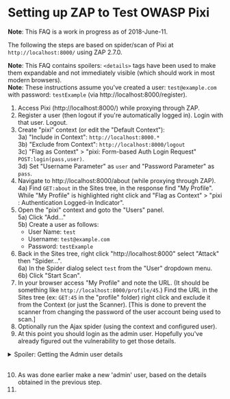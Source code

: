 # Setting up ZAP to Test OWASP Pixi

**Note**: This FAQ is a work in progress as of 2018-June-11.<br>

The following the steps are based on spider/scan of Pixi at `http://localhost:8000/` using ZAP 2.7.0.<br>

**Note**: This FAQ contains spoilers: `<details>` tags have been used to make them expandable and not immediately visible (which should work in most modern browsers).<br>
**Note**: These instructions assume you've created a user: `test@example.com` with password: `testExample` (via http://localhost:8000/register).

1) Access Pixi (http://localhost:8000/) while proxying through ZAP.
2) Register a user (then logout if you're automatically logged in). Login with that user. Logout.
3) Create "pixi" context (or edit the "Default Context"): <br>
3a) "Include in Context": `http://localhost:8000.*` <br>
3b) "Exclude from Context":  `http://localhost:8000/logout` <br>
3c) "Flag as Context" > "pixi: Form-based Auth Login Request" `POST:login(pass,user)`.<br>
3d) Set "Username Parameter" as `user` and "Password Parameter" as `pass`.<br>
4) Navigate to http://localhost:8000/about (while proxying through ZAP).<br>
4a) Find `GET:about` in the Sites tree, in the response find "My Profile". While "My Profile" is highlighted right click and "Flag as Context" > "pixi : Authentication Logged-in Indicator".
5) Open the "pixi" context and goto the "Users" panel.<br>
5a) Click "Add..."<br>
5b) Create a user as follows:
    * User Name: `test`
    * Username: `test@example.com`
    * Password: `testExample`
6) Back in the Sites tree, right click "http://localhost:8000" select "Attack" then "Spider...".<br>
6a) In the Spider dialog select `test` from the "User" dropdown menu.<br>
6b) Click "Start Scan".
7) In your browser access "My Profile" and note the URL. (It should be something like `http://localhost:8000/profile/45`.) Find the URL in the Sites tree (ex: `GET:45` in the "profile" folder) right click and exclude it from the Context (or just the Scanner). [This is done to prevent the scanner from changing the password of the user account being used to scan.]
8) Optionally run the Ajax spider (using the context and configured user).
9) At this point you should login as the admin user. Hopefully you've already figured out the vulnerability to get those details.<br>

<details>
  <summary>Spoiler: Getting the Admin user details</summary>
  Access "http://localhost:8000/service.conf".
</details><br>

10) As was done earlier make a new 'admin' user, based on the details obtained in the previous step.
11) 